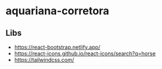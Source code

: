 # aquariana-corretora

## Libs
* https://react-bootstrap.netlify.app/
* https://react-icons.github.io/react-icons/search?q=horse
* https://tailwindcss.com/
